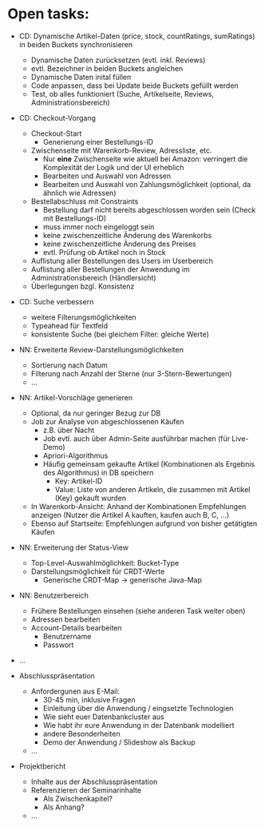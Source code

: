 Open tasks:
===========


* CD: Dynamische Artikel-Daten (price, stock, countRatings, sumRatings) in beiden Buckets synchronisieren
    * Dynamische Daten zurücksetzen (evtl. inkl. Reviews)
    * evtl. Bezeichner in beiden Buckets angleichen
    * Dynamische Daten inital füllen
    * Code anpassen, dass bei Update beide Buckets gefüllt werden
    * Test, ob alles funktioniert (Suche, Artikelseite, Reviews, Administrationsbereich)

* CD: Checkout-Vorgang
    * Checkout-Start
        * Generierung einer Bestellungs-ID
    * Zwischenseite mit Warenkorb-Review, Adressliste, etc.
        * Nur **eine** Zwischenseite wie aktuell bei Amazon: verringert die Komplexität der Logik und der UI erheblich
        * Bearbeiten und Auswahl von Adressen
        * Bearbeiten und Auswahl von Zahlungsmöglichkeit (optional, da ähnlich wie Adressen)
    * Bestellabschluss mit Constraints
        * Bestellung darf nicht bereits abgeschlossen worden sein (Check mit Bestellungs-ID)
        * muss immer noch eingeloggt sein
        * keine zwischenzeitliche Änderung des Warenkorbs
        * keine zwischenzeitliche Änderung des Preises
        * evtl. Prüfung ob Artikel noch in Stock
    * Auflistung aller Bestellungen des Users im Userbereich
    * Auflistung aller Bestellungen der Anwendung im Administrationsbereich (Händlersicht)
    * Überlegungen bzgl. Konsistenz

* CD: Suche verbessern
    * weitere Filterungsmöglichkeiten
    * Typeahead für Textfeld
    * konsistente Suche (bei gleichem Filter: gleiche Werte)

* NN: Erweiterte Review-Darstellungsmöglichkeiten
    * Sortierung nach Datum
    * Filterung nach Anzahl der Sterne (nur 3-Stern-Bewertungen)
    * ...

* NN: Artikel-Vorschläge generieren
    * Optional, da nur geringer Bezug zur DB
    * Job zur Analyse von abgeschlossenen Käufen
        * z.B. über Nacht
        * Job evtl. auch über Admin-Seite ausführbar machen (für Live-Demo)
        * Apriori-Algorithmus
        * Häufig gemeinsam gekaufte Artikel (Kombinationen als Ergebnis des Algorithmus) in DB speichern
            * Key: Artikel-ID
            * Value: Liste von anderen Artikeln, die zusammen mit Artikel (Key) gekauft wurden
    * In Warenkorb-Ansicht: Anhand der Kombinationen Empfehlungen anzeigen (Nutzer die Artikel A kauften, kaufen auch B, C, ...)
    * Ebenso auf Startseite: Empfehlungen aufgrund von bisher getätigten Käufen

* NN: Erweiterung der Status-View
    * Top-Level-Auswahlmöglichkeit: Bucket-Type
    * Darstellungsmöglichkeit für CRDT-Werte
        * Generische CRDT-Map -> generische Java-Map

* NN: Benutzerbereich
    * Frühere Bestellungen einsehen (siehe anderen Task weiter oben)
    * Adressen bearbeiten
    * Account-Details bearbeiten
        * Benutzername
        * Passwort

* ...

* Abschlusspräsentation
    * Anfordergunen aus E-Mail:
        * 30-45 min, inklusive Fragen
        * Einleitung über die Anwendung / eingsetzte Technologien
        * Wie sieht euer Datenbankcluster aus
        * Wie habt ihr eure Anwendung in der Datenbank modelliert
        * andere Besonderheiten
        * Demo der Anwendung / Slideshow als Backup
    * ...

* Projektbericht
    * Inhalte aus der Abschlusspräsentation
    * Referenzieren der Seminarinhalte
        * Als Zwischenkapitel?
        * Als Anhang?
    * ...